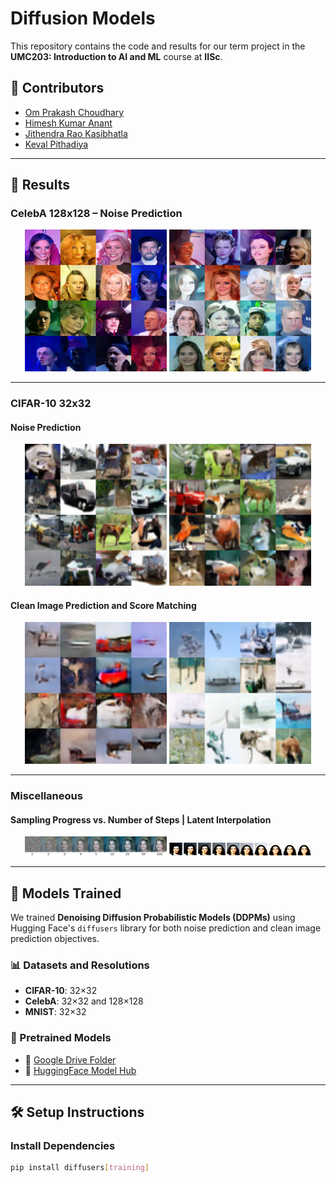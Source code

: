 # Diffusion Models

This repository contains the code and results for our term project in the **UMC203: Introduction to AI and ML** course at **IISc**.

## 📌 Contributors
- [Om Prakash Choudhary](https://github.com/Om2005Prakash)  
- [Himesh Kumar Anant](https://github.com/himeshanant)  
- [Jithendra Rao Kasibhatla](https://github.com/jithendra085)
- [Keval Pithadiya](https://github.com/kevalpithadiya)

---

## 🧪 Results

### CelebA 128x128 – Noise Prediction  
<p align="center">
  <img src="./Samples/CelebA128/CelebA_Noise_DDPM_Samples.png" width="45%"/>
  <img src="./Samples/CelebA128/CelebA_Noise_DDIM_Samples.png" width="45%"/>
</p>

---

### CIFAR-10 32x32  
#### Noise Prediction  
<p align="center">
  <img src="./Samples/CIFAR10/CIFAR10_Noise_DDPM_Samples.png" width="45%"/>
  <img src="./Samples/CIFAR10/CIFAR10_Noise_DDIM_Samples.png" width="45%"/>
</p>

#### Clean Image Prediction and Score Matching  
<p align="center">
  <img src="./Samples/CIFAR10/CIFAR10_Clean_DDPM_Samples.png" width="45%"/>
  <img src="./Samples/CIFAR10/CIFAR10_Score_Samples.png" width="45%"/>
</p>

---

### Miscellaneous  
#### Sampling Progress vs. Number of Steps | Latent Interpolation  
<p align="center">
  <img src="./Samples/misc/progress_with_steps.png" width="45%"/>
  <img src="./Samples/misc/interpolation128_upd.png" width="45%"/>
</p>

---

## 🧠 Models Trained

We trained **Denoising Diffusion Probabilistic Models (DDPMs)** using Hugging Face's `diffusers` library for both noise prediction and clean image prediction objectives.

### 📊 Datasets and Resolutions
- **CIFAR-10**: 32×32  
- **CelebA**: 32×32 and 128×128  
- **MNIST**: 32×32  

### 🔗 Pretrained Models
- 📁 [Google Drive Folder](https://drive.google.com/drive/folders/1HmLK4hkkI6-Fl6vaHyX05PBe8U2FWl5E?usp=drive_link)  
- 🤗 [HuggingFace Model Hub](https://huggingface.co/Om2005Prakash/Diffusion_Pre_Trained/tree/main)

---

## 🛠️ Setup Instructions

### Install Dependencies
```bash
pip install diffusers[training]
